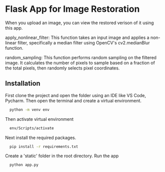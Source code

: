 
# Flask App for Image Restoration

When you upload an image, you can view the restored verison of it using this app.

apply_nonlinear_filter: This function takes an input image and applies a non-linear filter, specifically a median filter using OpenCV's cv2.medianBlur function.

random_sampling: This function performs random sampling on the filtered image. It calculates the number of pixels to sample based on a fraction of the total pixels, then randomly selects pixel coordinates.

## Installation

First clone the project and open the folder using an IDE like VS Code, Pycharm.
Then open the terminal and create a virtual environment.

```bash
  python -m venv env
```
    
Then activate virtual environment

```bash
  env/Scripts/activate
``` 
Next install the required packages.

```bash
  pip install -r requirements.txt
``` 
Create a 'static' folder in the root directory.
Run the app

```bash
  python app.py
``` 

